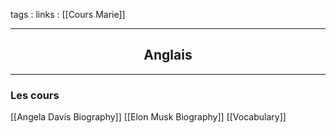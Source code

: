 tags : 
links : [[Cours Marie]]

****

<h2 style="text-align: center;"> Anglais </h2>

****


### Les cours

[[Angela Davis Biography]]
[[Elon Musk Biography]]
[[Vocabulary]]